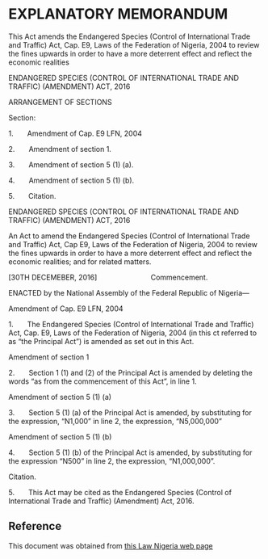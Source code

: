# EXPLANATORY MEMORANDUM

This Act amends the Endangered Species (Control of International Trade and Traffic) Act, Cap. E9, Laws of the Federation of Nigeria, 2004 to review the fines upwards in order to have a more deterrent effect and reflect the economic realities

ENDANGERED SPECIES (CONTROL OF INTERNATIONAL TRADE AND TRAFFIC) (AMENDMENT) ACT, 2016

ARRANGEMENT OF SECTIONS

Section:

1.       Amendment of Cap. E9 LFN, 2004

2.       Amendment of section 1.

3.       Amendment of section 5 (1) (a).

4.       Amendment of section 5 (1) (b).

5.       Citation.

ENDANGERED SPECIES (CONTROL OF INTERNATIONAL TRADE AND TRAFFIC) (AMENDMENT) ACT, 2016

An Act to amend the Endangered Species (Control of International Trade and Traffic) Act, Cap E9, Laws of the Federation of Nigeria, 2004 to review the fines upwards in order to have a more deterrent effect and reflect the economic realities; and for related matters.

[30TH DECEMEBER, 2016]                           Commencement.

ENACTED by the National Assembly of the Federal Republic of Nigeria—

Amendment of Cap. E9 LFN, 2004

1.       The Endangered Species (Control of International Trade and Traffic) Act, Cap. E9, Laws of the Federation of Nigeria, 2004 (in this ct referred to as “the Principal Act”) is amended as set out in this Act.

Amendment of section 1

2.       Section 1 (1) and (2) of the Principal Act is amended by deleting the words “as from the commencement of this Act”, in line 1.

Amendment of section 5 (1) (a)

3.       Section 5 (1) (a) of the Principal Act is amended, by substituting for the expression, “N1,000” in line 2, the expression, “N5,000,000”

Amendment of section 5 (1) (b)

4.       Section 5 (1) (b) of the Principal Act is amended, by substituting for the expression “N500” in line 2, the expression, “N1,000,000”.

Citation.

5.       This Act may be cited as the Endangered Species (Control of International Trade and Traffic) (Amendment) Act, 2016.

## Reference

This document was obtained from [this Law Nigeria web page](http://www.lawnigeria.com/LFN/E/Endangered-Species%28Control-of-International-Trade-and-Traffic%29Amendment-Act.php)